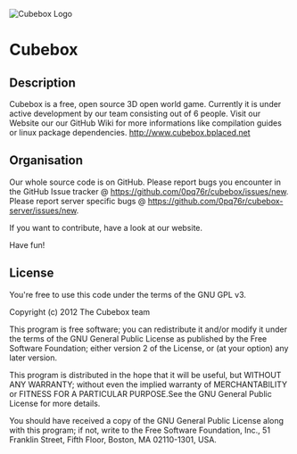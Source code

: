 ![Cubebox Logo](http://cubebox.bplaced.net/logo_small.png)
# Cubebox


## Description
Cubebox is a free, open source 3D open world game.
Currently it is under active development by our team
consisting out of 6 people. Visit our Website our our GitHub Wiki
for more informations like compilation guides or linux package
dependencies. http://www.cubebox.bplaced.net


## Organisation
Our whole source code is on GitHub.
Please report bugs you encounter in the GitHub Issue tracker @
https://github.com/0pq76r/cubebox/issues/new. Please report server specific bugs
@ https://github.com/0pq76r/cubebox-server/issues/new.

If you want to contribute, have a look at our website.


Have fun!


## License
You're free to use this code under the terms of the GNU GPL v3.

Copyright (c) 2012 The Cubebox team

This program is free software; you can redistribute it and/or modify it under the terms of the GNU General Public License as published by the Free Software Foundation; either version 2 of the License, or (at your option) any later version.

This program is distributed in the hope that it will be useful, but WITHOUT ANY WARRANTY; without even the implied warranty of MERCHANTABILITY or FITNESS FOR A PARTICULAR PURPOSE.See the GNU General Public License for more details.

You should have received a copy of the GNU General Public License along with this program; if not, write to the Free Software Foundation, Inc., 51 Franklin Street, Fifth Floor, Boston, MA 02110-1301, USA.
